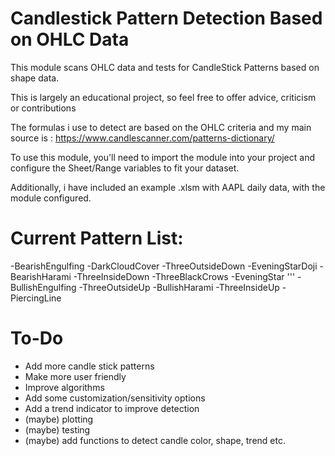 # Candlestick Pattern Detection Based on OHLC Data

This module scans OHLC data and tests for CandleStick Patterns based on shape data. 

This is largely an educational project, so feel free to offer advice, criticism or contributions

The formulas i use to detect are based on the OHLC criteria and my main source is : https://www.candlescanner.com/patterns-dictionary/

To use this module, you'll need to import the module into your project and configure the Sheet/Range variables to fit your dataset.

Additionally, i have included an example .xlsm with AAPL daily data, with the module configured. 



# Current Pattern List:
-BearishEngulfing 
-DarkCloudCover
-ThreeOutsideDown 
-EveningStarDoji 
-BearishHarami
-ThreeInsideDown 
-ThreeBlackCrows 
-EveningStar 
'''
-BullishEngulfing 
-ThreeOutsideUp 
-BullishHarami 
-ThreeInsideUp 
-PiercingLine 

# To-Do 
- Add more candle stick patterns
- Make more user friendly
- Improve algorithms
- Add some customization/sensitivity options
- Add a trend indicator to improve detection
- (maybe) plotting
- (maybe) testing
- (maybe) add functions to detect candle color, shape, trend etc.


